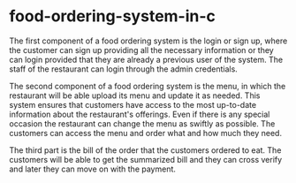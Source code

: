 # food-ordering-system-in-c

The first component of a food ordering system is the login or sign up, where the customer can sign up 
providing all the necessary information or they can login provided that they are already a previous user 
of the system. The staff of the restaurant can login through the admin credentials.

The second component of a food ordering system is the menu, in which the restaurant will be able 
upload its menu and update it as needed. This system ensures that customers have access to the most 
up-to-date information about the restaurant's offerings. Even if there is any special occasion the 
restaurant can change the menu as swiftly as possible. The customers can access the menu and order 
what and how much they need.

The third part is the bill of the order that the customers ordered to eat. The customers will be able to 
get the summarized bill and they can cross verify and later they can move on with the payment.
